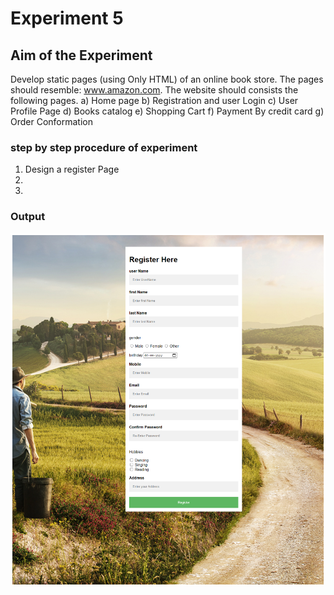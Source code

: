 # Experiment 5

## Aim of the Experiment
Develop static pages (using Only HTML) of an online book store. The pages should resemble: www.amazon.com. The website should consists the following pages.
a) Home page
b) Registration and user Login
c) User Profile Page
d) Books catalog
e) Shopping Cart
f) Payment By credit card
g) Order Conformation 


### step by step procedure of experiment
1. Design a register Page
2.
3.


### Output

![output](RegisterOutput.png)
